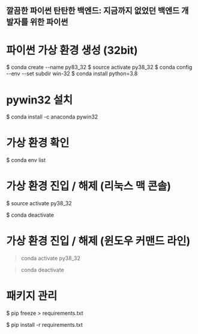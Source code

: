 ## 깔끔한 파이썬 탄탄한 백엔드: 지금까지 없었던 백엔드 개발자를 위한 파이썬


# 파이썬 가상 환경 생성 (32bit)

$ conda create --name py83_32
$ source activate py38_32
$ conda config --env --set subdir win-32
$ conda install python=3.8

# pywin32 설치

$ conda install -c anaconda pywin32

# 가상 환경 확인

$ conda env list


# 가상 환경 진입 / 해제 (리눅스 맥 콘솔)

$ source activate py38_32

$ conda deactivate

# 가상 환경 진입 / 해제 (윈도우 커맨드 라인)

> conda activate py38_32

> conda deactivate


# 패키지 관리

$ pip freeze > requirements.txt

$ pip install -r requirements.txt
